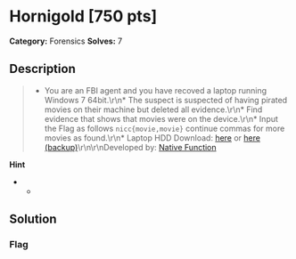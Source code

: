 # Hornigold [750 pts]

**Category:** Forensics
**Solves:** 7

## Description
>* You are an FBI agent and you have recoved a laptop running Windows 7 64bit.\r\n* The suspect is suspected of having pirated movies on their machine but deleted all evidence.\r\n* Find evidence that shows that movies were on the device.\r\n* Input the Flag as follows `nicc{movie,movie}` continue commas for more movies as found.\r\n* Laptop HDD Download: [here](https://mega.nz/file/5VxkBY4C#QvteQP6ivB7G84HD1bVGUneKJTkNVpmCC-haaTXY6YY) or [here (backup)](https://drive.google.com/file/d/18QoWDeWjBpEZFLyKKKTV3oPVq0QbpUIZ/view)\r\n\r\nDeveloped by: [Native Function](https://www.github.com/NativeFunction)

**Hint**
* -

## Solution

### Flag

